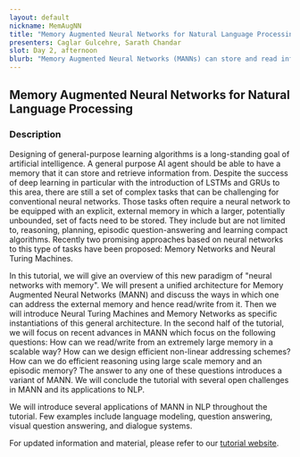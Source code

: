 ```yaml
---
layout: default
nickname: MemAugNN
title: "Memory Augmented Neural Networks for Natural Language Processing"
presenters: Caglar Gulcehre, Sarath Chandar
slot: Day 2, afternoon
blurb: "Memory Augmented Neural Networks (MANNs) can store and read information from an external memory. While the traditional machine learning algorithms (including neural networks) accepts an input and process it to perform a prediction, MANNs can use the explicit memory to store necessary information during the execution of the task and retrieve information from the memory when needed. This can be helpful for complex tasks like reasoning, planning, question answering, and dialogue systems. The aim of this tutorial is to introduce this paradigm of memory augmented neural networks to the NLP community since this has large scope in several complex NLP tasks like question answering, reading comprehension, dialogue systems, and summarization."
---
```


<div class="section tutorial" markdown="1">

## Memory Augmented Neural Networks for Natural Language Processing

### Description

Designing of general-purpose learning algorithms is a long-standing goal of artificial intelligence. A general purpose AI agent should be able to have a memory that it can store and retrieve information from. Despite the success of deep learning in particular with the introduction of LSTMs and GRUs to this area, there are still a set of complex tasks that can be challenging for conventional neural networks. Those tasks often require a neural network to be equipped with an explicit, external memory in which a larger, potentially unbounded, set of facts need to be stored. They include but are not limited to, reasoning, planning, episodic question-answering and learning compact algorithms. Recently two promising approaches based on neural networks to this type of tasks have been proposed: Memory Networks and Neural Turing Machines.

In this tutorial, we will give an overview of this new paradigm of "neural networks with memory". We will present a unified architecture for Memory Augmented Neural Networks (MANN) and discuss the ways in which one can address the external memory and hence read/write from it. Then we will introduce Neural Turing Machines and Memory Networks as specific instantiations of this general architecture. In the second half of the tutorial, we will focus on recent advances in MANN which focus on the following questions: How can we read/write from an extremely large memory in a scalable way? How can we design efficient non-linear addressing schemes? How can we do efficient reasoning using large scale memory and an episodic memory? The answer to any one of these questions introduces a variant of MANN. We will conclude the tutorial with several open challenges in MANN and its applications to NLP.

We will introduce several applications of MANN in NLP throughout the tutorial. Few examples include language modeling, question answering, visual question answering, and dialogue systems.

For updated information and material, please refer to our [tutorial website](https://sites.google.com/view/mann-emnlp2017/).

</div>
